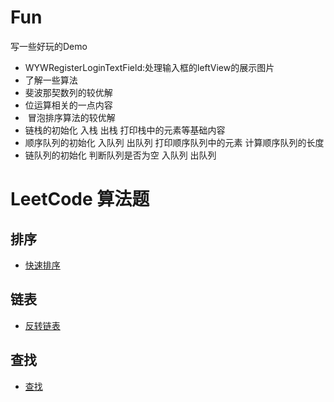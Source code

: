 # Fun
写一些好玩的Demo
- WYWRegisterLoginTextField:处理输入框的leftView的展示图片
- 了解一些算法
-   斐波那契数列的较优解
-   位运算相关的一点内容
-  冒泡排序算法的较优解
- 链栈的初始化 入栈 出栈 打印栈中的元素等基础内容
- 顺序队列的初始化 入队列 出队列 打印顺序队列中的元素 计算顺序队列的长度
- 链队列的初始化 判断队列是否为空 入队列 出队列


# LeetCode 算法题
## 排序
- [快速排序](https://github.com/twototwoto/Fun/wiki/%E6%8E%92%E5%BA%8F)

## 链表
- [反转链表](https://github.com/twototwoto/Fun/wiki/%E9%93%BE%E8%A1%A8)

## 查找
- [查找](https://github.com/twototwoto/Fun/wiki/%E6%9F%A5%E6%89%BE)
